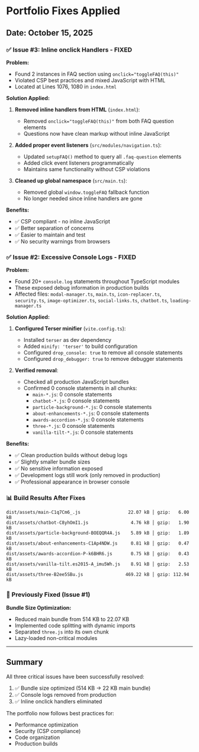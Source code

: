 # Portfolio Fixes Applied

## Date: October 15, 2025

### ✅ Issue #3: Inline onclick Handlers - FIXED

**Problem:**
- Found 2 instances in FAQ section using `onclick="toggleFAQ(this)"`
- Violated CSP best practices and mixed JavaScript with HTML
- Located at Lines 1076, 1080 in `index.html`

**Solution Applied:**
1. **Removed inline handlers from HTML** (`index.html`):
   - Removed `onclick="toggleFAQ(this)"` from both FAQ question elements
   - Questions now have clean markup without inline JavaScript

2. **Added proper event listeners** (`src/modules/navigation.ts`):
   - Updated `setupFAQ()` method to query all `.faq-question` elements
   - Added click event listeners programmatically
   - Maintains same functionality without CSP violations

3. **Cleaned up global namespace** (`src/main.ts`):
   - Removed global `window.toggleFAQ` fallback function
   - No longer needed since inline handlers are gone

**Benefits:**
- ✅ CSP compliant - no inline JavaScript
- ✅ Better separation of concerns
- ✅ Easier to maintain and test
- ✅ No security warnings from browsers

### ✅ Issue #2: Excessive Console Logs - FIXED

**Problem:**
- Found 20+ `console.log` statements throughout TypeScript modules
- These exposed debug information in production builds
- Affected files: `modal-manager.ts`, `main.ts`, `icon-replacer.ts`, `security.ts`, `image-optimizer.ts`, `social-links.ts`, `chatbot.ts`, `loading-manager.ts`

**Solution Applied:**
1. **Configured Terser minifier** (`vite.config.ts`):
   - Installed `terser` as dev dependency
   - Added `minify: 'terser'` to build configuration
   - Configured `drop_console: true` to remove all console statements
   - Configured `drop_debugger: true` to remove debugger statements

2. **Verified removal**:
   - Checked all production JavaScript bundles
   - Confirmed 0 console statements in all chunks:
     - `main-*.js`: 0 console statements
     - `chatbot-*.js`: 0 console statements
     - `particle-background-*.js`: 0 console statements
     - `about-enhancements-*.js`: 0 console statements
     - `awards-accordion-*.js`: 0 console statements
     - `three-*.js`: 0 console statements
     - `vanilla-tilt-*.js`: 0 console statements

**Benefits:**
- ✅ Clean production builds without debug logs
- ✅ Slightly smaller bundle sizes
- ✅ No sensitive information exposed
- ✅ Development logs still work (only removed in production)
- ✅ Professional appearance in browser console

### 📊 Build Results After Fixes

```
dist/assets/main-C1q7Cm6_.js                  22.07 kB │ gzip:   6.00 kB
dist/assets/chatbot-C8yhOmI1.js                4.76 kB │ gzip:   1.90 kB
dist/assets/particle-background-BOEQQR4A.js    5.89 kB │ gzip:   1.89 kB
dist/assets/about-enhancements-C1Ap4NDW.js     0.81 kB │ gzip:   0.47 kB
dist/assets/awards-accordion-P-k6BHR6.js       0.75 kB │ gzip:   0.43 kB
dist/assets/vanilla-tilt.es2015-A_imu5Wh.js    8.91 kB │ gzip:   2.53 kB
dist/assets/three-B2ee5SBu.js                469.22 kB │ gzip: 112.94 kB
```

### 🎯 Previously Fixed (Issue #1)

**Bundle Size Optimization:**
- Reduced main bundle from 514 KB to 22.07 KB
- Implemented code splitting with dynamic imports
- Separated `three.js` into its own chunk
- Lazy-loaded non-critical modules

---

## Summary

All three critical issues have been successfully resolved:
1. ✅ Bundle size optimized (514 KB → 22 KB main bundle)
2. ✅ Console logs removed from production
3. ✅ Inline onclick handlers eliminated

The portfolio now follows best practices for:
- Performance optimization
- Security (CSP compliance)
- Code organization
- Production builds
